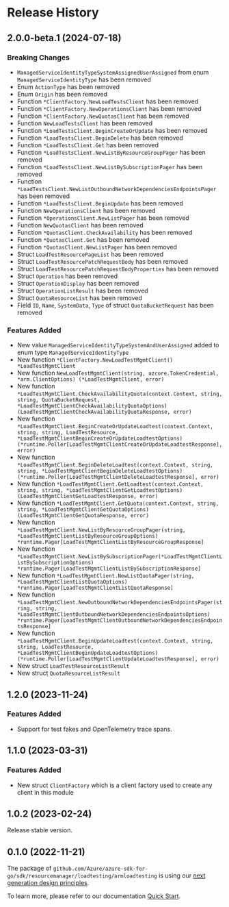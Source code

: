 # Release History

## 2.0.0-beta.1 (2024-07-18)
### Breaking Changes

- `ManagedServiceIdentityTypeSystemAssignedUserAssigned` from enum `ManagedServiceIdentityType` has been removed
- Enum `ActionType` has been removed
- Enum `Origin` has been removed
- Function `*ClientFactory.NewLoadTestsClient` has been removed
- Function `*ClientFactory.NewOperationsClient` has been removed
- Function `*ClientFactory.NewQuotasClient` has been removed
- Function `NewLoadTestsClient` has been removed
- Function `*LoadTestsClient.BeginCreateOrUpdate` has been removed
- Function `*LoadTestsClient.BeginDelete` has been removed
- Function `*LoadTestsClient.Get` has been removed
- Function `*LoadTestsClient.NewListByResourceGroupPager` has been removed
- Function `*LoadTestsClient.NewListBySubscriptionPager` has been removed
- Function `*LoadTestsClient.NewListOutboundNetworkDependenciesEndpointsPager` has been removed
- Function `*LoadTestsClient.BeginUpdate` has been removed
- Function `NewOperationsClient` has been removed
- Function `*OperationsClient.NewListPager` has been removed
- Function `NewQuotasClient` has been removed
- Function `*QuotasClient.CheckAvailability` has been removed
- Function `*QuotasClient.Get` has been removed
- Function `*QuotasClient.NewListPager` has been removed
- Struct `LoadTestResourcePageList` has been removed
- Struct `LoadTestResourcePatchRequestBody` has been removed
- Struct `LoadTestResourcePatchRequestBodyProperties` has been removed
- Struct `Operation` has been removed
- Struct `OperationDisplay` has been removed
- Struct `OperationListResult` has been removed
- Struct `QuotaResourceList` has been removed
- Field `ID`, `Name`, `SystemData`, `Type` of struct `QuotaBucketRequest` has been removed

### Features Added

- New value `ManagedServiceIdentityTypeSystemAndUserAssigned` added to enum type `ManagedServiceIdentityType`
- New function `*ClientFactory.NewLoadTestMgmtClient() *LoadTestMgmtClient`
- New function `NewLoadTestMgmtClient(string, azcore.TokenCredential, *arm.ClientOptions) (*LoadTestMgmtClient, error)`
- New function `*LoadTestMgmtClient.CheckAvailabilityQuota(context.Context, string, string, QuotaBucketRequest, *LoadTestMgmtClientCheckAvailabilityQuotaOptions) (LoadTestMgmtClientCheckAvailabilityQuotaResponse, error)`
- New function `*LoadTestMgmtClient.BeginCreateOrUpdateLoadtest(context.Context, string, string, LoadTestResource, *LoadTestMgmtClientBeginCreateOrUpdateLoadtestOptions) (*runtime.Poller[LoadTestMgmtClientCreateOrUpdateLoadtestResponse], error)`
- New function `*LoadTestMgmtClient.BeginDeleteLoadtest(context.Context, string, string, *LoadTestMgmtClientBeginDeleteLoadtestOptions) (*runtime.Poller[LoadTestMgmtClientDeleteLoadtestResponse], error)`
- New function `*LoadTestMgmtClient.GetLoadtest(context.Context, string, string, *LoadTestMgmtClientGetLoadtestOptions) (LoadTestMgmtClientGetLoadtestResponse, error)`
- New function `*LoadTestMgmtClient.GetQuota(context.Context, string, string, *LoadTestMgmtClientGetQuotaOptions) (LoadTestMgmtClientGetQuotaResponse, error)`
- New function `*LoadTestMgmtClient.NewListByResourceGroupPager(string, *LoadTestMgmtClientListByResourceGroupOptions) *runtime.Pager[LoadTestMgmtClientListByResourceGroupResponse]`
- New function `*LoadTestMgmtClient.NewListBySubscriptionPager(*LoadTestMgmtClientListBySubscriptionOptions) *runtime.Pager[LoadTestMgmtClientListBySubscriptionResponse]`
- New function `*LoadTestMgmtClient.NewListQuotaPager(string, *LoadTestMgmtClientListQuotaOptions) *runtime.Pager[LoadTestMgmtClientListQuotaResponse]`
- New function `*LoadTestMgmtClient.NewOutboundNetworkDependenciesEndpointsPager(string, string, *LoadTestMgmtClientOutboundNetworkDependenciesEndpointsOptions) *runtime.Pager[LoadTestMgmtClientOutboundNetworkDependenciesEndpointsResponse]`
- New function `*LoadTestMgmtClient.BeginUpdateLoadtest(context.Context, string, string, LoadTestResource, *LoadTestMgmtClientBeginUpdateLoadtestOptions) (*runtime.Poller[LoadTestMgmtClientUpdateLoadtestResponse], error)`
- New struct `LoadTestResourceListResult`
- New struct `QuotaResourceListResult`


## 1.2.0 (2023-11-24)
### Features Added

- Support for test fakes and OpenTelemetry trace spans.


## 1.1.0 (2023-03-31)
### Features Added

- New struct `ClientFactory` which is a client factory used to create any client in this module


## 1.0.2 (2023-02-24)

Release stable version.

## 0.1.0 (2022-11-21)

The package of `github.com/Azure/azure-sdk-for-go/sdk/resourcemanager/loadtesting/armloadtesting` is using our [next generation design principles](https://azure.github.io/azure-sdk/general_introduction.html).

To learn more, please refer to our documentation [Quick Start](https://aka.ms/azsdk/go/mgmt).